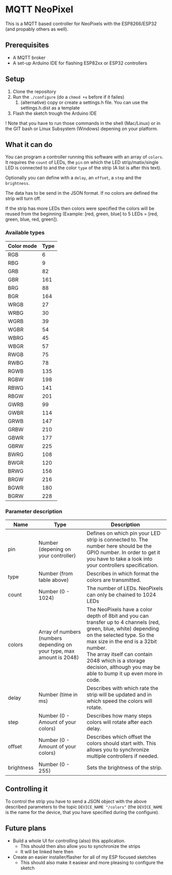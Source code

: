 # MQTT NeoPixel

This is a MQTT based controller for NeoPixels with the ESP8266/ESP32 (and propably others as well).

## Prerequisites

- A MQTT broker
- A set-up Arduino IDE for flashing ESP82xx or ESP32 controllers

## Setup

1. Clone the repository
2. Run the `./configure` (do a `chmod +x` before if it failes)
    1. (alternative) copy or create a settings.h file. You can use the settings.h.dist as a template
3. Flash the sketch trough the Arduino IDE

! Note that you have to run those commands in the shell (Mac/Linux) or in the GIT bash or Linux Subsystem (Windows) depening on your platform.

## What it can do

You can program a controller running this software with an array of `colors`. It requires the `count` of LEDs, the `pin` on which the LED strip/matix/single LED is connected to and the color `type` of the strip (A list is after this text).

Optionally you can define with a `delay`, an `offset`, a `step` and the `brightness`.

The data has to be send in the JSON format. If no colors are defined the strip will turn off.

If the strip has more LEDs then colors were specified the colors will be reused from the beginning (Example: [red, green, blue] to 5 LEDs = [red, green, blue, red, green]).

### Available types

| Color mode | Type |
| ---------- | ---- |
| RGB        | 6    |
| RBG        | 9    |
| GRB        | 82   |
| GBR        | 161  |
| BRG        | 88   |
| BGR        | 164  |
| WRGB       | 27   |
| WRBG       | 30   |
| WGRB       | 39   |
| WGBR       | 54   |
| WBRG       | 45   |
| WBGR       | 57   |
| RWGB       | 75   |
| RWBG       | 78   |
| RGWB       | 135  |
| RGBW       | 198  |
| RBWG       | 141  |
| RBGW       | 201  |
| GWRB       | 99   |
| GWBR       | 114  |
| GRWB       | 147  |
| GRBW       | 210  |
| GBWR       | 177  |
| GBRW       | 225  |
| BWRG       | 108  |
| BWGR       | 120  |
| BRWG       | 156  |
| BRGW       | 216  |
| BGWR       | 180  |
| BGRW       | 228  |

### Parameter description

| Name       | Type                                                         | Description                                                  |
| ---------- | ------------------------------------------------------------ | ------------------------------------------------------------ |
| pin        | Number (depening on your controller)                         | Defines on which pin your LED strip is connected to. The number here should be the GPIO number. In order to get it you have to take a look into your controllers specification. |
| type       | Number (from table above)                                    | Describes in which format the colors are transmitted.        |
| count      | Number (0 - 1024)                                            | The number of LEDs. NeoPixels can only be chained to 1024 LEDs |
| colors     | Array of numbers (numbers depending on your type, max amount is 2048) | The NeoPixels have a color depth of 8bit and you can transfer up to 4 channels (red, green, blue, white) depending on the selected type. So the max size in the end is a 32bit number.<br />The array itself can contain 2048 which is a storage decision, although you may be able to bump it up even more in code. |
| delay      | Number (time in ms)                                          | Describes with which rate the strip will be updated and in which speed the colors will rotate. |
| step       | Number (0 - Amount of your colors)                           | Describes how many steps colors will rotate after each delay. |
| offset     | Number (0 - Amount of your colors)                           | Describes which offset the colors should start with. This allows you to synchronize multiple controllers if needed. |
| brightness | Number (0 - 255)                                             | Sets the brightness of the strip.                            |

## Controlling it

To control the strip you have to send a JSON object with the above described parameters to the topic `DEVICE_NAME "/colors"` (the `DEVICE_NAME` is the name
for the device, that you have specified during the configure).

## Future plans

- Build a whole UI for controlling (also) this application. 
  - This should then also allow you to synchronize the strips
  - It will be linked here then
- Create an easier installer/flasher for all of my ESP focused sketches
  - This should also make it easiear and more pleasing to configure the sketch
